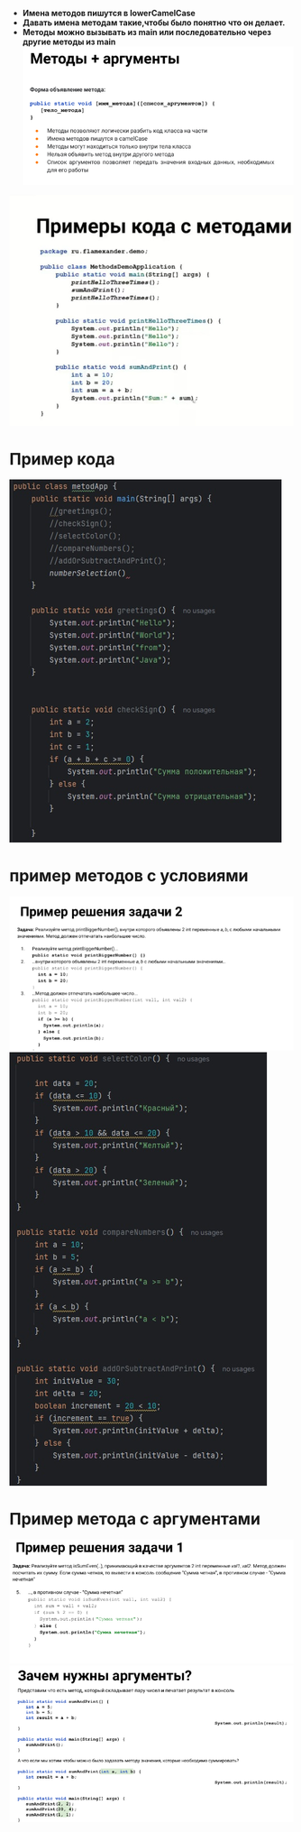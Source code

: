 - **Имена методов пишутся в lowerCamelCase**
- **Давать имена методам такие,чтобы было понятно что он делает.**
- **Методы можно вызывать из main или последовательно через другие методы из main**
![](https://github.com/Extertom/Notebook_my/blob/3e8e64d3853cbc32d57eeef8ca3d89c605cf301e/images/%D0%BC%D0%B5%D1%82%D0%BE%D0%B4%D1%8B1.png)

![](https://github.com/Extertom/Notebook_my/blob/303146c120d92e4a3aaf25cd92f64d2e3d6628cc/images/%D0%9F%D1%80%D0%B8%D0%BC%D0%B5%D1%80%D1%8B%20%D0%BA%D0%BE%D0%B4%D0%B0%20%D1%81%20%D0%BC%D0%B5%D1%82%D0%BE%D0%B4%D0%B0%D0%BC%D0%B8.jpg)

# Пример кода
![](https://github.com/Extertom/Notebook_my/blob/303146c120d92e4a3aaf25cd92f64d2e3d6628cc/images/%D0%BF%D1%80%D0%B8%D0%BC%D0%B5%D1%80%20%D0%BC%D0%B5%D1%82%D0%BE%D0%B4%D0%BE%D0%B2.jpg)

# пример методов с условиями
![](https://github.com/Extertom/Notebook_my/blob/1f4419c3d3f44e8ca05b453ad509512300619c99/images/%D0%9F%D1%80%D0%B8%D0%BC%D0%B5%D1%80%20%D0%BC%D0%B5%D1%82%D0%BE%D0%B4%D0%B0%20%D1%81%20%D1%83%D1%81%D0%BB%D0%BE%D0%B2%D0%B8%D0%B5%D0%BC%20%D0%BA%D0%BE%D0%B4.png)
![](https://github.com/Extertom/Notebook_my/blob/303146c120d92e4a3aaf25cd92f64d2e3d6628cc/images/%D0%BF%D1%80%D0%B8%D0%BC%D0%B5%D1%80%20%D0%BC%D0%B5%D1%82%D0%BE%D0%B4%D0%BE%D0%B2%20%D1%81%20%D1%83%D0%BB%D0%BE%D0%B2%D0%B8%D1%8F%D0%BC%D0%B8.jpg)

# Пример метода с аргументами
![](https://github.com/Extertom/Notebook_my/blob/1f4419c3d3f44e8ca05b453ad509512300619c99/images/%D0%9F%D1%80%D0%B8%D0%BC%D0%B5%D1%80%20%D0%BC%D0%B5%D1%82%D0%BE%D0%B4%20%D1%81%20%D0%B0%D1%80%D0%B3%D1%83%D0%BC%D0%B5%D0%BD%D1%82%D0%B0%D0%BC%D0%B8%20%D0%BA%D0%BE%D0%B4.png)
![](https://github.com/Extertom/Notebook_my/blob/7e68ae80076e20f24f8a954956d30a4c9c8ebb3b/images/%D0%B0%D1%80%D0%B3%D1%83%D0%BC%D0%B5%D0%BD%D1%82%D1%8B%202.png)




